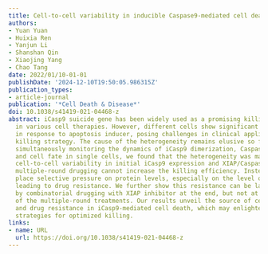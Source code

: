 ```yaml
---
title: Cell-to-cell variability in inducible Caspase9-mediated cell death
authors:
- Yuan Yuan
- Huixia Ren
- Yanjun Li
- Shanshan Qin
- Xiaojing Yang
- Chao Tang
date: 2022/01/10-01-01
publishDate: '2024-12-10T19:50:05.986315Z'
publication_types:
- article-journal
publication: '*Cell Death & Disease*'
doi: 10.1038/s41419-021-04468-z
abstract: iCasp9 suicide gene has been widely used as a promising killing strategy
  in various cell therapies. However, different cells show significant heterogeneity
  in response to apoptosis inducer, posing challenges in clinical applications of
  killing strategy. The cause of the heterogeneity remains elusive so far. Here, by
  simultaneously monitoring the dynamics of iCasp9 dimerization, Caspase3 activation,
  and cell fate in single cells, we found that the heterogeneity was mainly due to
  cell-to-cell variability in initial iCasp9 expression and XIAP/Caspase3 ratio. Moreover,
  multiple-round drugging cannot increase the killing efficiency. Instead, it will
  place selective pressure on protein levels, especially on the level of initial iCasp9,
  leading to drug resistance. We further show this resistance can be largely eliminated
  by combinatorial drugging with XIAP inhibitor at the end, but not at the beginning,
  of the multiple-round treatments. Our results unveil the source of cell fate heterogeneity
  and drug resistance in iCasp9-mediated cell death, which may enlighten better therapeutic
  strategies for optimized killing.
links:
- name: URL
  url: https://doi.org/10.1038/s41419-021-04468-z
---
```

